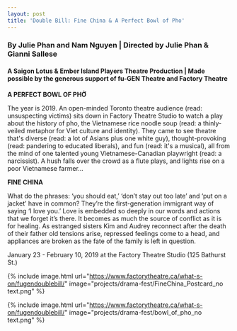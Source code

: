 ```yaml
---
layout: post
title: 'Double Bill: Fine China & A Perfect Bowl of Pho'
---
```

### By Julie Phan and Nam Nguyen | Directed by Julie Phan & Gianni Sallese
#### A Saigon Lotus & Ember Island Players Theatre Production | Made possible by the generous support of fu-GEN Theatre and Factory Theatre

**A PERFECT BOWL OF PHỞ**

The year is 2019. An open-minded Toronto theatre audience (read: unsuspecting victims) sits down in Factory Theatre Studio to watch a play about the history of pho, the Vietnamese rice noodle soup (read: a thinly-veiled metaphor for Viet culture and identity). They came to see theatre that's diverse (read: a lot of Asians plus one white guy), thought-provoking (read: pandering to educated liberals), and fun (read: it's a musical), all from the mind of one talented young Vietnamese-Canadian playwright (read: a narcissist). A hush falls over the crowd as a flute plays, and lights rise on a poor Vietnamese farmer...

**FINE CHINA**

What do the phrases: ‘you should eat,’ ‘don’t stay out too late’ and ‘put on a jacket’ have in common? They’re the first-generation immigrant way of saying ‘I love you.’ Love is embedded so deeply in our words and actions that we forget it’s there. It becomes as much the source of conflict as it is for healing. As estranged sisters Kim and Audrey reconnect after the death of their father old tensions arise, repressed feelings come to a head, and appliances are broken as the fate of the family is left in question.

January 23 - February 10, 2019 at the Factory Theatre Studio (125 Bathurst St.)

{% include image.html url="https://www.factorytheatre.ca/what-s-on/fugendoublebill/" image="projects/drama-fest/FineChina_Postcard_no text.png" %}

{% include image.html url="https://www.factorytheatre.ca/what-s-on/fugendoublebill/" image="projects/drama-fest/bowl_of_pho_no text.png" %}
